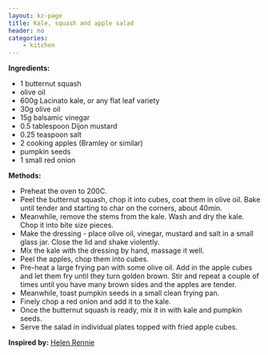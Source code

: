 ```yaml
---
layout: kz-page
title: Kale, squash and apple salad
header: no
categories:
    - kitchen
---
```


**Ingredients:**

* 1 butternut squash
* olive oil
<nbsp></nbsp>
* 600g Lacinato kale, or any flat leaf variety
* 30g olive oil
* 15g balsamic vinegar
* 0.5 tablespoon Dijon mustard
* 0.25 teaspoon salt
<nbsp></nbsp>
* 2 cooking apples (Bramley or similar)
* pumpkin seeds
* 1 small red onion

**Methods:**

* Preheat the oven to 200C.
* Peel the butternut squash, chop it into cubes, coat them in olive oil. Bake until tender and starting to char on the corners, about 40min.
* Meanwhile, remove the stems from the kale. Wash and dry the kale. Chop it into bite size pieces.
* Make the dressing - place olive oil, vinegar, mustard and salt in a small glass jar. Close the lid and shake violently.
* Mix the kale with the dressing by hand, massage it well.
* Peel the apples, chop them into cubes.
* Pre-heat a large frying pan with some olive oil. Add in the apple cubes and let them fry until they turn golden brown. Stir and repeat a couple of times until you have many brown sides and the apples are tender.
* Meanwhile, toast pumpkin seeds in a small clean frying pan.
* Finely chop a red onion and add it to the kale.
* Once the butternut squash is ready, mix it in with kale and pumpkin seeds.
* Serve the salad in individual plates topped with fried apple cubes.

**Inspired by:** [Helen Rennie](https://youtu.be/x39astxIH0U)
